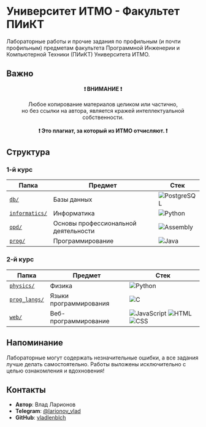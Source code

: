 # Университет ИТМО - Факультет ПИиКТ

Лабораторные работы и прочие задания по профильным (и почти профильным) предметам факультета Программной Инженерии и Компьютерной Техники (ПИиКТ) Университета ИТМО.

## Важно

<p align="center">
    <strong>❗ ВНИМАНИЕ ❗</strong><br><br>
    Любое копирование материалов целиком или частично,<br>
    но без ссылки на автора, является кражей интеллектуальной собственности.<br><br>
    <strong>❗ Это плагиат, за который из ИТМО отчисляют. ❗</strong>
</p>

## Структура

### 1-й курс

| Папка | Предмет | Стек |
|-------|---------|------------|
| [`db/`](1_course/db/) | Базы данных | ![PostgreSQL](https://img.shields.io/badge/PostgreSQL-4169E1?style=flat&logo=postgresql&logoColor=white) |
| [`informatics/`](1_course/informatics/) | Информатика | ![Python](https://img.shields.io/badge/Python-3776AB?style=flat&logo=python&logoColor=white) |
| [`opd/`](1_course/opd/) | Основы профессиональной деятельности | ![Assembly](https://img.shields.io/badge/Assembly-6E4C13?style=flat&logo=assemblyscript&logoColor=white) |
| [`prog/`](1_course/prog/) | Программирование | ![Java](https://img.shields.io/badge/Java-ED8B00?style=flat&logo=java&logoColor=white) |

### 2-й курс

| Папка | Предмет | Стек |
|-------|---------|------------|
| [`physics/`](2_course/physics/) | Физика | ![Python](https://img.shields.io/badge/Python-3776AB?style=flat&logo=python&logoColor=white) |
| [`prog_langs/`](2_course/prog_langs/) | Языки программирования | ![C](https://img.shields.io/badge/C-A8B9CC?style=flat&logo=c&logoColor=black) |
| [`web/`](2_course/web/) | Веб-программирование | ![JavaScript](https://img.shields.io/badge/JavaScript-F7DF1E?style=flat&logo=javascript&logoColor=black) ![HTML](https://img.shields.io/badge/HTML-E34F26?style=flat&logo=html5&logoColor=white) ![CSS](https://img.shields.io/badge/CSS-1572B6?style=flat&logo=css3&logoColor=white) |

## Напоминание

Лабораторные могут содержать незначительные ошибки, а все задания лучше делать самостоятельно. Работы выложены исключительно с целью ознакомления и вдохновения!

## Контакты

- **Автор**: Влад Ларионов
- **Telegram**: [@larionov_vlad](https://t.me/larionov_vlad)
- **GitHub**: [vladlenblch](https://github.com/vladlenblch)
